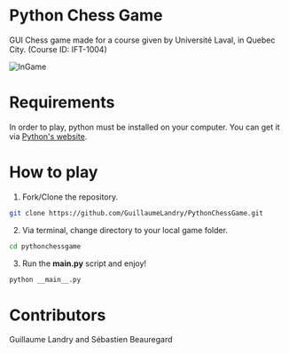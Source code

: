 # Python Chess Game

GUI Chess game made for a course given by Université Laval, in Quebec City. (Course ID: IFT-1004)

![InGame](https://github.com/GuillaumeLandry/PythonChessGame/assets/ingame.png)

# Requirements

In order to play, python must be installed on your computer. You can get it via [Python's website](https://www.python.org/).

# How to play

1. Fork/Clone the repository.
```bash
git clone https://github.com/GuillaumeLandry/PythonChessGame.git
```

2. Via terminal, change directory to your local game folder.
```bash
cd pythonchessgame
```

3. Run the __main.py__ script and enjoy!
```bash
python __main__.py
```

# Contributors

Guillaume Landry and Sébastien Beauregard
